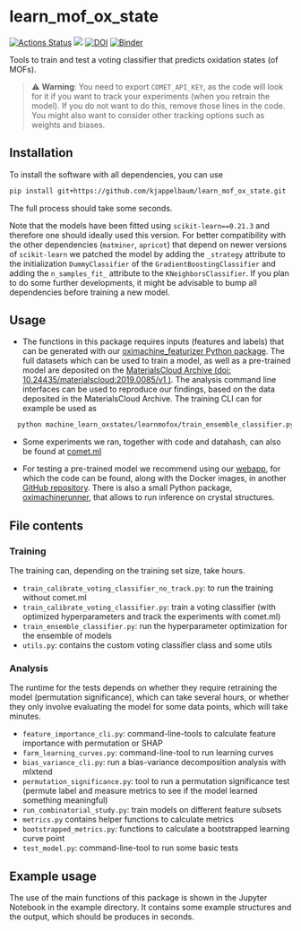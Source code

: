 # learn_mof_ox_state

[![Actions Status](https://github.com/kjappelbaum/learn_mof_ox_state/workflows/Python%20package/badge.svg)](https://github.com/kjappelbaum/learn_mof_ox_state/actions)
[![](https://img.shields.io/badge/python-3.6+-blue.svg)](https://www.python.org/download/releases/3.6.0/)
[![DOI](https://zenodo.org/badge/208837592.svg)](https://zenodo.org/badge/latestdoi/208837592)
[![Binder](https://mybinder.org/badge_logo.svg)](https://mybinder.org/v2/gh/kjappelbaum/learn_mof_ox_state/master?filepath=examples%2Fexample.ipynb)

Tools to train and test a voting classifier that predicts oxidation states (of MOFs).

> ⚠️ **Warning**: You need to export `COMET_API_KEY`, as the code will look for it if you want to track your experiments (when you retrain the model). If you do not want to do this, remove those lines in the code. You might also want to consider other tracking options such as weights and biases.

## Installation

To install the software with all dependencies, you can use

```bash
pip install git+https://github.com/kjappelbaum/learn_mof_ox_state.git
```

The full process should take some seconds.

Note that the models have been fitted using `scikit-learn==0.21.3` and therefore one should ideally used this version. For better compatibility with the other dependencies (`matminer`, `apricot`) that depend on newer versions of `scikit-learn` we patched the model by adding the `_strategy` attribute to the initialization `DummyClassifier` of the `GradientBoostingClassifier` and adding the `n_samples_fit_` attribute to the `KNeighborsClassifier`. If you plan to do some further developments, it might be advisable to bump all dependencies before training a new model.

## Usage

- The functions in this package requires inputs (features and labels) that can be generated with our [oximachine_featurizer Python package](https://github.com/kjappelbaum/mof_oxidation_states).
  The full datasets which can be used to train a model, as well as a pre-trained model are deposited on the [MaterialsCloud Archive (doi: 10.24435/materialscloud:2019.0085/v1 )](https://doi.org/10.24435/materialscloud:2019.0085/v1). The analysis command line interfaces can be used to reproduce our findings, based on the data deposited in the MaterialsCloud Archive. The training CLI can for example be used as

```bash
  python machine_learn_oxstates/learnmofox/train_ensemble_classifier.py {featurespath} {labelspath} {modelpath} {metricsoutpath} standard soft isotonic 40000 20 none --train_one_fold
```

- Some experiments we ran, together with code and datahash, can also be found at [comet.ml](https://www.comet.ml/kjappelbaum/mof-oxidation-states/view/)

- For testing a pre-trained model we recommend using our [webapp](go.epfl.ch/oximachine), for which the code can be found, along with the Docker images, in another [GitHub repository](http://github.com/kjappelbaum/oximachinetool). There is also a small Python package, [oximachinerunner](https://github.com/kjappelbaum/oximachinerunner), that allows to run inference on crystal structures.

## File contents

### Training

The training can, depending on the training set size, take hours.

- `train_calibrate_voting_classifier_no_track.py`: to run the training without comet.ml
- `train_calibrate_voting_classifier.py`: train a voting classifier (with optimized hyperparameters and track the experiments with comet.ml)
- `train_ensemble_classifier.py`: run the hyperparameter optimization for the ensemble of models
- `utils.py`: contains the custom voting classifier class and some utils

### Analysis

The runtime for the tests depends on whether they require retraining the model (permutation significance), which can take several hours, or whether they only involve evaluating the model for some data points, which will take minutes.

- `feature_importance_cli.py`: command-line-tools to calculate feature importance with permutation or SHAP
- `farm_learning_curves.py`: command-line-tool to run learning curves
- `bias_variance_cli.py`: run a bias-variance decomposition analysis with mlxtend
- `permutation_significance.py`: tool to run a permutation significance test (permute label and measure metrics to see if the model learned something meaningful)
- `run_combinatorial_study.py`: train models on different feature subsets
- `metrics.py` contains helper functions to calculate metrics
- `bootstrapped_metrics.py`: functions to calculate a bootstrapped learning curve point
- `test_model.py`: command-line-tool to run some basic tests

## Example usage

The use of the main functions of this package is shown in the Jupyter Notebook in the example directory.
It contains some example structures and the output, which should be produces in seconds.
